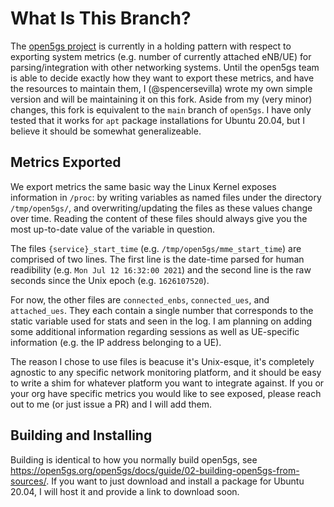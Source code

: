 # What Is This Branch?

The [open5gs project](https://github.com/open5gs/open5gs) is currently in a holding pattern with respect to exporting system metrics (e.g. number of currently attached eNB/UE) for parsing/integration with other networking systems. Until the open5gs team is able to decide exactly how they want to export these metrics, and have the resources to maintain them, I (@spencersevilla) wrote my own simple version and will be maintaining it on this fork. Aside from my (very minor) changes, this fork is equivalent to the `main` branch of `open5gs`. I have only tested that it works for `apt` package installations for Ubuntu 20.04, but I believe it should be somewhat generalizeable.

## Metrics Exported

We export metrics the same basic way the Linux Kernel exposes information in `/proc`: by writing variables as named files under the directory `/tmp/open5gs/`, and overwriting/updating the files as these values change over time. Reading the content of these files should always give you the most up-to-date value of the variable in question.

The files `{service}_start_time` (e.g. `/tmp/open5gs/mme_start_time`) are comprised of two lines. The first line is the date-time parsed for human readibility (e.g. `Mon Jul 12 16:32:00 2021`) and the second line is the raw seconds since the Unix epoch (e.g. `1626107520`).

For now, the other files are `connected_enbs`, `connected_ues`, and `attached_ues`. They each contain a single number that corresponds to the static variable used for stats and seen in the log. I am planning on adding some additional information regarding sessions as well as UE-specific information (e.g. the IP address belonging to a UE).

The reason I chose to use files is beacuse it's Unix-esque, it's completely agnostic to any specific network monitoring platform, and it should be easy to write a shim for whatever platform you want to integrate against. If you or your org have specific metrics you would like to see exposed, please reach out to me (or just issue a PR) and I will add them.

## Building and Installing

Building is identical to how you normally build open5gs, see https://open5gs.org/open5gs/docs/guide/02-building-open5gs-from-sources/. If you want to just download and install a package for Ubuntu 20.04, I will host it and provide a link to download soon.
